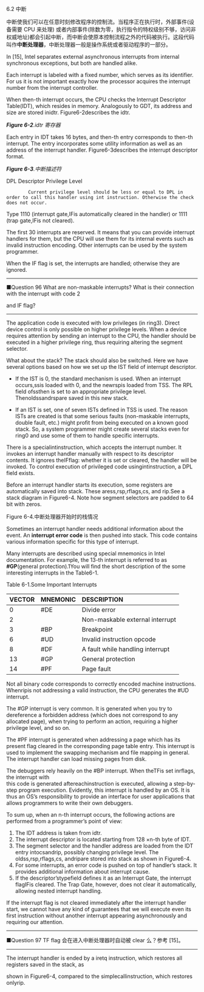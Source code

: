 6.2 中断

中断使我们可以在任意时刻修改程序的控制流。当程序正在执行时，外部事件\(设备需要 CPU 来处理\) 或者内部事件\(除数为零，执行指令的特权级别不够，访问非权威地址\)都会引起中断，而中断会使原本控制流程之外的代码被执行。这段代码叫作**中断处理器**，中断处理器一般是操作系统或者驱动程序的一部分。

In \[15\], Intel separates external asynchronous interrupts from internal synchronous exceptions, but both are handled alike.

Each interrupt is labeled with a fixed number, which serves as its identifier. For us it is not important exactly how the processor acquires the interrupt number from the interrupt controller.

When then-th interrupt occurs, the CPU checks the Interrupt Descriptor Table\(IDT\), which resides in memory. Analogously to GDT, its address and size are stored inidtr. Figure6-2describes the idtr.

_**Figure 6-2**.idtr 寄存器_

Each entry in IDT takes 16 bytes, and then-th entry corresponds to then-th interrupt. The entry incorporates some utility information as well as an address of the interrupt handler. Figure6-3describes the interrupt descriptor format.

_**Figure 6-3**.中断描述符_

DPL Descriptor Privilege Level

```
        Current privilege level should be less or equal to DPL in order to call this handler using int instruction. Otherwise the check does not occur.
```

Type 1110 \(interrupt gate,IFis automatically cleared in the handler\) or 1111 \(trap gate,IFis not cleared\).

The first 30 interrupts are reserved. It means that you can provide interrupt handlers for them, but the CPU will use them for its internal events such as invalid instruction encoding. Other interrupts can be used by the system programmer.

When the IF flag is set, the interrupts are handled; otherwise they are ignored.

---

■Question 96 What are non-maskable interrupts? What is their connection with the interrupt with code 2

and IF flag?

---

The application code is executed with low privileges \(in ring3\). Direct device control is only possible on higher privilege levels. When a device requires attention by sending an interrupt to the CPU, the handler should be executed in a higher privilege ring, thus requiring altering the segment selector.

What about the stack? The stack should also be switched. Here we have several options based on how we set up the IST field of interrupt descriptor.

* If the IST is 0, the standard mechanism is used. When an interrupt occurs,ssis loaded with 0, and the newrspis loaded from TSS. The RPL field ofssthen is set to an appropriate privilege level. Thenoldssandrspare saved in this new stack.

* If an IST is set, one of seven ISTs defined in TSS is used. The reason ISTs are created is that some serious faults \(non-maskable interrupts, double fault, etc.\) might profit from being executed on a known good stack. So, a system programmer might create several stacks even for ring0 and use some of them to handle specific interrupts.

There is a specialintinstruction, which accepts the interrupt number. It invokes an interrupt handler manually with respect to its descriptor contents. It ignores theIFflag: whether it is set or cleared, the handler will be invoked. To control execution of privileged code usingintinstruction, a DPL field exists.

Before an interrupt handler starts its execution, some registers are automatically saved into stack. These aress,rsp,rflags,cs, and rip.See a stack diagram in Figure6-4. Note how segment selectors are padded to 64 bit with zeros.

Figure 6-4.中断处理器开始时的栈情况

Sometimes an interrupt handler needs additional information about the event. An **interrupt error code** is then pushed into stack. This code contains various information specific for this type of interrupt.

Many interrupts are described using special mnemonics in Intel documentation. For example, the 13-th interrupt is referred to as **\#GP**\(general protection\).1You will find the short description of the some interesting interrupts in the Table6-1.

Table 6-1.Some Important Interrupts

| VECTOR | MNEMONIC | DESCRIPTION |
| :--- | :--- | :--- |
| 0 | \#DE | Divide error |
| 2 |  | Non-maskable external interrupt |
| 3 | \#BP | Breakpoint |
| 6 | \#UD | Invalid instruction opcode |
| 8 | \#DF | A fault while handling interrupt |
| 13 | \#GP | General protection |
| 14 | \#PF | Page fault |

Not all binary code corresponds to correctly encoded machine instructions. Whenripis not addressing a valid instruction, the CPU generates the \#UD interrupt.

The \#GP interrupt is very common. It is generated when you try to dereference a forbidden address \(which does not correspond to any allocated page\), when trying to perform an action, requiring a higher privilege level, and so on.

The \#PF interrupt is generated when addressing a page which has its present flag cleared in the corresponding page table entry. This interrupt is used to implement the swapping mechanism and file mapping in general. The interrupt handler can load missing pages from disk.

The debuggers rely heavily on the \#BP interrupt. When theTFis set inrflags, the interrupt with  
 this code is generated aftereachinstruction is executed, allowing a step-by-step program execution. Evidently, this interrupt is handled by an OS. It is thus an OS’s responsibility to provide an interface for user applications that allows programmers to write their own debuggers.

To sum up, when an n-th interrupt occurs, the following actions are performed from a programmer’s point of view:

1. The IDT address is taken from idtr.
2. The interrupt descriptor is located starting from 128 ×n-th byte of IDT.
3. The segment selector and the handler address are loaded from the IDT entry intocsandrip, possibly changing privilege level. The oldss,rsp,rflags,cs, andripare stored into stack as shown in Figure6-4.
4. For some interrupts, an error code is pushed on top of handler’s stack. It provides additional information about interrupt cause.
5. If the descriptor’stypefield defines it as an Interrupt Gate, the interrupt flagIFis cleared. The Trap Gate, however, does not clear it automatically, allowing nested interrupt handling.

If the interrupt flag is not cleared immediately after the interrupt handler start, we cannot have any kind of guarantees that we will execute even its first instruction without another interrupt appearing asynchronously and requiring our attention.

---

■Question 97 TF flag 会在进入中断处理器时自动被 clear 么？参考 \[15\]。

---

The interrupt handler is ended by a iretq instruction, which restores all registers saved in the stack, as

shown in Figure6-4, compared to the simplecallinstruction, which restores onlyrip.

